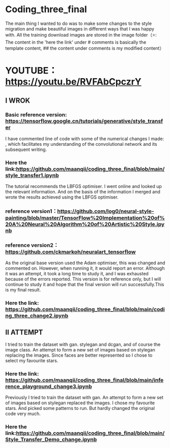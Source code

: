 # Coding_three_final
The main thing I wanted to do was to make some changes to the style migration and make beautiful images in different ways that I was happy with.
All the training download images are stored in the image folder（⭐: The content in the 'here the link' under # comments is basically the template content, ## the content under comments is my modified content）

# YOUTUBE：https://youtu.be/RVFAbCpczrY

## Ⅰ  WROK
### Basic reference version: https://tensorflow.google.cn/tutorials/generative/style_transfer 

I have commented line of code with some of the numerical changes I made: , which facilitates my understanding of the convolutional network and its subsequent writing.
### Here the link:https://github.com/maanqii/coding_three_final/blob/main/style_transfer1.ipynb

The tutorial recommends the LBFGS optimiser. I went online and looked up the relevant information. And on the basis of the information I merged and wrote the results achieved using the LBFGS optimiser.
### reference version1：https://github.com/log0/neural-style-painting/blob/master/TensorFlow%20Implementation%20of%20A%20Neural%20Algorithm%20of%20Artistic%20Style.ipynb

### reference version2：https://github.com/ckmarkoh/neuralart_tensorflow

As the original base version used the Adam optimiser, this was changed and commented on. However, when running it, it would report an error. Although it was an attempt, it took a long time to study it, and I was exhausted because of the errors reported. This version is for reference only, but I will continue to study it and hope that the final version will run successfully.This is my final result.
### Here the link: https://github.com/maanqii/coding_three_final/blob/main/coding_three_change2.ipynb

## Ⅱ  ATTEMPT
I tried to train the dataset with gan. stylegan and dcgan, and of course the image class. An attempt to form a new set of images based on stylegan replacing the images. Since faces are better represented so I chose to select my favourite stars.

### Here the link: https://github.com/maanqii/coding_three_final/blob/main/inference_playground_change3.ipynb

Previously I tried to train the dataset with gan. An attempt to form a new set of images based on stylegan replaced the images.
I chose my favourite stars. And picked some patterns to run. But hardly changed the original code very much.

### Here the link:https://github.com/maanqii/coding_three_final/blob/main/Style_Transfer_Demo_change.ipynb



